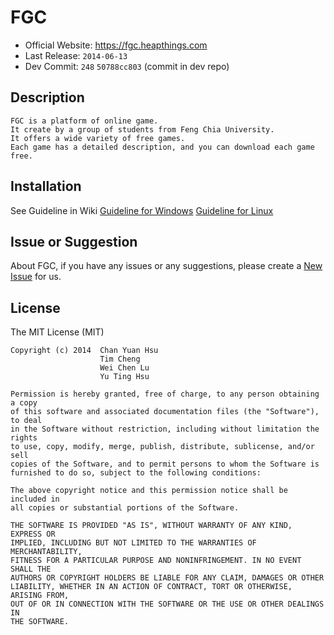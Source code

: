 FGC
=========
- Official Website: https://fgc.heapthings.com
- Last Release: `2014-06-13`
- Dev Commit: `248` `50788cc803` (commit in dev repo)

Description
--------
```
FGC is a platform of online game.
It create by a group of students from Feng Chia University.
It offers a wide variety of free games.
Each game has a detailed description, and you can download each game free.
```

Installation
--------
See Guideline in Wiki
[Guideline for Windows](https://github.com/jyhsu2000/fgc/wiki/Guideline-for-Windows)
[Guideline for Linux](https://github.com/jyhsu2000/fgc/wiki/Guideline-for-Linux)

Issue or Suggestion
--------
About FGC, if you have any issues or any suggestions,
please create a [New Issue](https://github.com/jyhsu2000/fgc/issues/new) for us.

License
--------
The MIT License (MIT)
```
Copyright (c) 2014  Chan Yuan Hsu
                    Tim Cheng
                    Wei Chen Lu
                    Yu Ting Hsu

Permission is hereby granted, free of charge, to any person obtaining a copy
of this software and associated documentation files (the "Software"), to deal
in the Software without restriction, including without limitation the rights
to use, copy, modify, merge, publish, distribute, sublicense, and/or sell
copies of the Software, and to permit persons to whom the Software is
furnished to do so, subject to the following conditions:

The above copyright notice and this permission notice shall be included in
all copies or substantial portions of the Software.

THE SOFTWARE IS PROVIDED "AS IS", WITHOUT WARRANTY OF ANY KIND, EXPRESS OR
IMPLIED, INCLUDING BUT NOT LIMITED TO THE WARRANTIES OF MERCHANTABILITY,
FITNESS FOR A PARTICULAR PURPOSE AND NONINFRINGEMENT. IN NO EVENT SHALL THE
AUTHORS OR COPYRIGHT HOLDERS BE LIABLE FOR ANY CLAIM, DAMAGES OR OTHER
LIABILITY, WHETHER IN AN ACTION OF CONTRACT, TORT OR OTHERWISE, ARISING FROM,
OUT OF OR IN CONNECTION WITH THE SOFTWARE OR THE USE OR OTHER DEALINGS IN
THE SOFTWARE.
```
